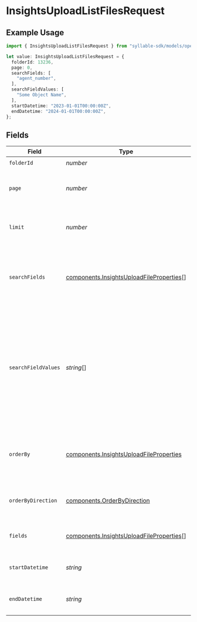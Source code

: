 # InsightsUploadListFilesRequest

## Example Usage

```typescript
import { InsightsUploadListFilesRequest } from "syllable-sdk/models/operations";

let value: InsightsUploadListFilesRequest = {
  folderId: 13236,
  page: 0,
  searchFields: [
    "agent_number",
  ],
  searchFieldValues: [
    "Some Object Name",
  ],
  startDatetime: "2023-01-01T00:00:00Z",
  endDatetime: "2024-01-01T00:00:00Z",
};
```

## Fields

| Field                                                                                                                                                  | Type                                                                                                                                                   | Required                                                                                                                                               | Description                                                                                                                                            | Example                                                                                                                                                |
| ------------------------------------------------------------------------------------------------------------------------------------------------------ | ------------------------------------------------------------------------------------------------------------------------------------------------------ | ------------------------------------------------------------------------------------------------------------------------------------------------------ | ------------------------------------------------------------------------------------------------------------------------------------------------------ | ------------------------------------------------------------------------------------------------------------------------------------------------------ |
| `folderId`                                                                                                                                             | *number*                                                                                                                                               | :heavy_check_mark:                                                                                                                                     | N/A                                                                                                                                                    |                                                                                                                                                        |
| `page`                                                                                                                                                 | *number*                                                                                                                                               | :heavy_minus_sign:                                                                                                                                     | The page number from which to start (0-based)                                                                                                          | 0                                                                                                                                                      |
| `limit`                                                                                                                                                | *number*                                                                                                                                               | :heavy_minus_sign:                                                                                                                                     | The maximum number of items to return                                                                                                                  | 25                                                                                                                                                     |
| `searchFields`                                                                                                                                         | [components.InsightsUploadFileProperties](../../models/components/insightsuploadfileproperties.md)[]                                                   | :heavy_minus_sign:                                                                                                                                     | String names of fields to search. Correspond by index to search field values                                                                           | name                                                                                                                                                   |
| `searchFieldValues`                                                                                                                                    | *string*[]                                                                                                                                             | :heavy_minus_sign:                                                                                                                                     | Values of fields to search. Correspond by index to search fields. Unless field name contains "list", an individual search field value cannot be a list | Some Object Name                                                                                                                                       |
| `orderBy`                                                                                                                                              | [components.InsightsUploadFileProperties](../../models/components/insightsuploadfileproperties.md)                                                     | :heavy_minus_sign:                                                                                                                                     | The field whose value should be used to order the results                                                                                              |                                                                                                                                                        |
| `orderByDirection`                                                                                                                                     | [components.OrderByDirection](../../models/components/orderbydirection.md)                                                                             | :heavy_minus_sign:                                                                                                                                     | The direction in which to order the results                                                                                                            |                                                                                                                                                        |
| `fields`                                                                                                                                               | [components.InsightsUploadFileProperties](../../models/components/insightsuploadfileproperties.md)[]                                                   | :heavy_minus_sign:                                                                                                                                     | The fields to include in the response                                                                                                                  |                                                                                                                                                        |
| `startDatetime`                                                                                                                                        | *string*                                                                                                                                               | :heavy_minus_sign:                                                                                                                                     | The start datetime for filtering results                                                                                                               | 2023-01-01T00:00:00Z                                                                                                                                   |
| `endDatetime`                                                                                                                                          | *string*                                                                                                                                               | :heavy_minus_sign:                                                                                                                                     | The end datetime for filtering results                                                                                                                 | 2024-01-01T00:00:00Z                                                                                                                                   |